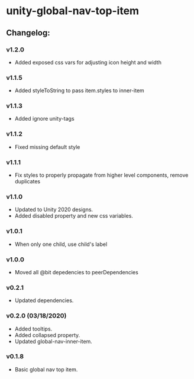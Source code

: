 # unity-global-nav-top-item

## Changelog:

### v1.2.0
- Added exposed css vars for adjusting icon height and width

### v1.1.5
- Added styleToString to pass item.styles to inner-item

### v1.1.3
- Added ignore unity-tags

### v1.1.2
- Fixed missing default style

### v1.1.1
- Fix styles to properly propagate from higher level components, remove duplicates

### v1.1.0
- Updated to Unity 2020 designs.
- Added disabled property and new css variables.

### v1.0.1
- When only one child, use child's label

### v1.0.0
- Moved all @bit depedencies to peerDependencies

### v0.2.1
- Updated dependencies.

### v0.2.0 (03/18/2020)
- Added tooltips.
- Added collapsed property.
- Updated global-nav-inner-item.

### v0.1.8
- Basic global nav top item.
